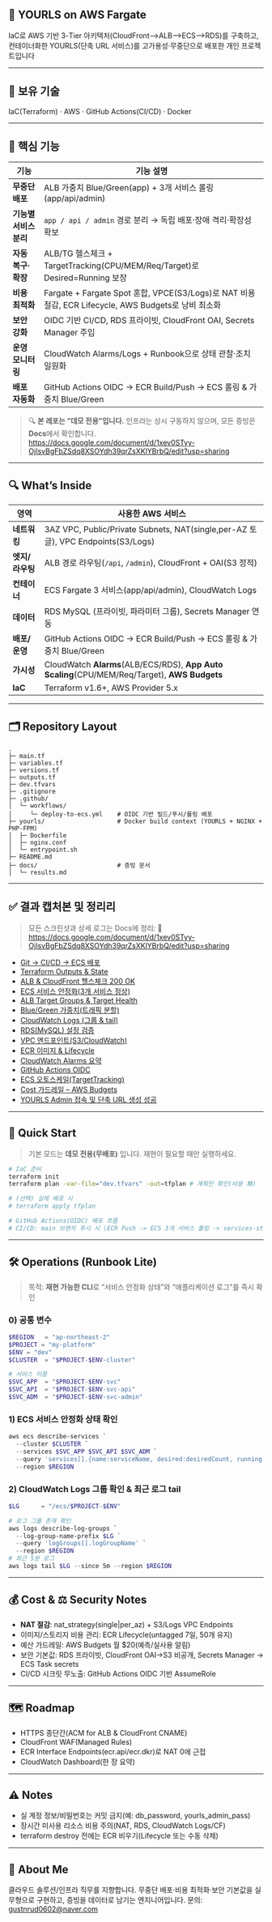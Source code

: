 ## 🧭 YOURLS on AWS Fargate
IaC로 AWS 기반 3-Tier 아키텍처(CloudFront–>ALB–>ECS–>RDS)를 구축하고, 컨테이너화한 YOURLS(단축 URL 서비스)를 고가용성·무중단으로 배포한 개인 프로젝트입니다

---
## 🧪 보유 기술
IaC(Terraform) · AWS · GitHub Actions(CI/CD) · Docker

---
## 🌟 핵심 기능

| 기능 | 기능 설명 |
|------|-----------|
| **무중단 배포** | ALB 가중치 Blue/Green(app) + 3개 서비스 롤링(app/api/admin) |
| **기능별 서비스 분리** | `app / api / admin` 경로 분리 → 독립 배포·장애 격리·확장성 확보 |
| **자동 복구·확장** | ALB/TG 헬스체크 + TargetTracking(CPU/MEM/Req/Target)로 Desired=Running 보장 |
| **비용 최적화** | Fargate + Fargate Spot 혼합, VPCE(S3/Logs)로 NAT 비용 절감, ECR Lifecycle, AWS Budgets로 낭비 최소화 |
| **보안 강화** | OIDC 기반 CI/CD, RDS 프라이빗, CloudFront OAI, Secrets Manager 주입 |
| **운영 모니터링** | CloudWatch Alarms/Logs + Runbook으로 상태 관찰·조치 일원화 |
| **배포 자동화** | GitHub Actions OIDC → ECR Build/Push → ECS 롤링 & 가중치 Blue/Green |

> 🔍 **본 레포는 “데모 전용”입니다.** 인프라는 상시 구동하지 않으며, 모든 증빙은 **Docs**에서 확인합니다.  
https://docs.google.com/document/d/1xev0STyy-OjIsvBgFbZSdq8XSOYdh39qrZsXKlYBrbQ/edit?usp=sharing
---

## 🔍 What’s Inside

| 영역 | 사용한 AWS 서비스 |
|------|------------|
| **네트워킹**| 3AZ VPC, Public/Private Subnets, NAT(single,per-AZ 토글), VPC Endpoints(S3/Logs) |
| **엣지/라우팅** |ALB 경로 라우팅(`/api`, `/admin`), CloudFront + OAI(S3 정적) |
| **컨테이너** |  ECS Fargate 3 서비스(app/api/admin), CloudWatch Logs |
| **데이터** | RDS MySQL (프라이빗, 파라미터 그룹), Secrets Manager 연동 |
| **배포/운영** | GitHub Actions OIDC → ECR Build/Push → ECS 롤링 & 가중치 Blue/Green |
| **가시성** | CloudWatch **Alarms**(ALB/ECS/RDS), **App Auto Scaling**(CPU/MEM/Req/Target), **AWS Budgets** |
| **IaC** |  Terraform v1.6+, AWS Provider 5.x |


---

## 🗂️ Repository Layout
```text
.
├─ main.tf
├─ variables.tf
├─ versions.tf
├─ outputs.tf                
├─ dev.tfvars
├─ .gitignore
├─ .github/
│  └─ workflows/
│     └─ deploy-to-ecs.yml    # OIDC 기반 빌드/푸시/롤링 배포
├─ yourls/                    # Docker build context (YOURLS + NGINX + PHP-FPM)
│  ├─ Dockerfile
│  ├─ nginx.conf
│  └─ entrypoint.sh
├─ README.md
├─ docs/                      # 증빙 문서
│  └─ results.md

```

---
## ✅ 결과 캡처본 및 정리리
> 모든 스크린샷과 상세 로그는 Docs에 정리:
 🔗 https://docs.google.com/document/d/1xev0STyy-OjIsvBgFbZSdq8XSOYdh39qrZsXKlYBrbQ/edit?usp=sharing
- [Git -> CI/CD -> ECS 배포](https://docs.google.com/document/d/1Yt-mmegPSgOmOnRnar6i2-aZnijIX6uL78tCX0XyVu0/edit?tab=t.0#bookmark=id.eas2c4dos6cv)
- [Terraform Outputs & State](https://docs.google.com/document/d/1HBcYslhm-OB8-yCBj7WndtYnx9wyrSxBere5GI9mjd8/edit?tab=t.0#bookmark=id.ywngrk3obmhq)
- [ALB & CloudFront 헬스체크 200 OK](https://docs.google.com/document/d/1xev0STyy-OjIsvBgFbZSdq8XSOYdh39qrZsXKlYBrbQ/edit?tab=t.0#bookmark=id.wvb9282fcdnh)
- [ECS 서비스 안정화(3개 서비스 정상)](https://docs.google.com/document/d/1xev0STyy-OjIsvBgFbZSdq8XSOYdh39qrZsXKlYBrbQ/edit?tab=t.0#bookmark=id.aofduuee2joy)
- [ALB Target Groups & Target Health](https://docs.google.com/document/d/1xev0STyy-OjIsvBgFbZSdq8XSOYdh39qrZsXKlYBrbQ/edit?tab=t.0#bookmark=id.r9if9ikv8q4c)
- [Blue/Green 가중치(트래픽 분할)](https://docs.google.com/document/d/1xev0STyy-OjIsvBgFbZSdq8XSOYdh39qrZsXKlYBrbQ/edit?tab=t.0#bookmark=id.mlv5k175b3ap)
- [CloudWatch Logs (그룹 & tail)](https://docs.google.com/document/d/1xev0STyy-OjIsvBgFbZSdq8XSOYdh39qrZsXKlYBrbQ/edit?tab=t.0#bookmark=id.119iznubupsy)
- [RDS(MySQL) 설정 검증](https://docs.google.com/document/d/1xev0STyy-OjIsvBgFbZSdq8XSOYdh39qrZsXKlYBrbQ/edit?tab=t.0#bookmark=id.kekxiht9og3e)
- [VPC 엔드포인트(S3/CloudWatch)](https://docs.google.com/document/d/1xev0STyy-OjIsvBgFbZSdq8XSOYdh39qrZsXKlYBrbQ/edit?tab=t.0#bookmark=id.kp6ls9yuf0zv)
- [ECR 이미지 & Lifecycle](https://docs.google.com/document/d/1xev0STyy-OjIsvBgFbZSdq8XSOYdh39qrZsXKlYBrbQ/edit?tab=t.0#bookmark=id.fo5j95hc1j7t)
- [CloudWatch Alarms 요약](https://docs.google.com/document/d/1xev0STyy-OjIsvBgFbZSdq8XSOYdh39qrZsXKlYBrbQ/edit?tab=t.0#bookmark=id.a2iq127hz5ss)
- [GitHub Actions OIDC](https://docs.google.com/document/d/1xev0STyy-OjIsvBgFbZSdq8XSOYdh39qrZsXKlYBrbQ/edit?tab=t.0#bookmark=id.rvyngabau92y)
- [ECS 오토스케일(TargetTracking)](https://docs.google.com/document/d/1xev0STyy-OjIsvBgFbZSdq8XSOYdh39qrZsXKlYBrbQ/edit?tab=t.0#bookmark=id.3serp0yqauu0)
- [Cost 가드레일 – AWS Budgets](https://docs.google.com/document/d/1xev0STyy-OjIsvBgFbZSdq8XSOYdh39qrZsXKlYBrbQ/edit?tab=t.0#bookmark=id.sli3ujyoa4ar)
- [YOURLS Admin 접속 및 단축 URL 생성 성공](https://docs.google.com/document/d/1xev0STyy-OjIsvBgFbZSdq8XSOYdh39qrZsXKlYBrbQ/edit?tab=t.0#bookmark=id.fhfeoqxxa2re)
---
## 🚀 Quick Start
> 기본 모드는 **데모 전용(무배포)** 입니다. 재현이 필요할 때만 실행하세요.
```bash
# IaC 준비
terraform init
terraform plan -var-file="dev.tfvars" -out=tfplan # 계획만 확인(비용 無)

# (선택) 실제 배포 시
# terraform apply tfplan

# GitHub Actions(OIDC) 배포 흐름
# CI/CD: main 브랜치 푸시 시 \ECR Push -> ECS 3개 서비스 롤링 -> services-stable 까지 자동 대기
```
---
## 🛠️ Operations (Runbook Lite)

> 목적: **재현 가능한 CLI**로 “서비스 안정화 상태”와 “애플리케이션 로그”를 즉시 확인

### 0) 공통 변수
```powershell
$REGION   = "ap-northeast-2"
$PROJECT = "my-platform"
$ENV = "dev"
$CLUSTER  = "$PROJECT-$ENV-cluster"

# 서비스 이름
$SVC_APP  = "$PROJECT-$ENV-svc"
$SVC_API  = "$PROJECT-$ENV-svc-api"
$SVC_ADM  = "$PROJECT-$ENV-svc-admin"
```
### 1) ECS 서비스 안정화 상태 확인
```powershell
aws ecs describe-services `
  --cluster $CLUSTER `
  --services $SVC_APP $SVC_API $SVC_ADM `
  --query 'services[].{name:serviceName, desired:desiredCount, running:runningCount, status:status, deployments:length(deployments)}' `
  --region $REGION
```
### 2) CloudWatch Logs 그룹 확인 & 최근 로그 tail
```powershell
$LG      = "/ecs/$PROJECT-$ENV"

# 로그 그룹 존재 확인
aws logs describe-log-groups `
  --log-group-name-prefix $LG `
  --query 'logGroups[].logGroupName' `
  --region $REGION
# 최근 5분 로그
aws logs tail $LG --since 5m --region $REGION
```
---
## 💰 Cost & ⚖️ Security Notes
- **NAT 절감**: nat_strategy(single|per_az) + S3/Logs VPC Endpoints
- 이미지/스토리지 비용 관리: ECR Lifecycle(untagged 7일, 50개 유지)
- 예산 가드레일: AWS Budgets 월 $20(예측/실사용 알림)
- 보안 기본값: RDS 프라이빗, CloudFront OAI→S3 비공개, Secrets Manager → ECS Task secrets
- CI/CD 시크릿 무노출: GitHub Actions OIDC 기반 AssumeRole
---
## 🗺️ Roadmap 
 - HTTPS 종단간(ACM for ALB & CloudFront CNAME)
 - CloudFront WAF(Managed Rules)
 - ECR Interface Endpoints(ecr.api/ecr.dkr)로 NAT 0에 근접
 - CloudWatch Dashboard(한 장 요약)
---
## ⚠️ Notes
 - 실 계정 정보/비밀번호는 커밋 금지(예: db_password, yourls_admin_pass)
 - 장시간 미사용 리소스 비용 주의(NAT, RDS, CloudWatch Logs/CF)
 - terraform destroy 전에는 ECR 비우기(Lifecycle 또는 수동 삭제)
---
## 🙋 About Me
클라우드 솔루션/인프라 직무를 지향합니다. 무중단 배포·비용 최적화·보안 기본값을 실무형으로 구현하고, 증빙을 데이터로 남기는 엔지니어입니다.
문의: gustnrud0602@naver.com

